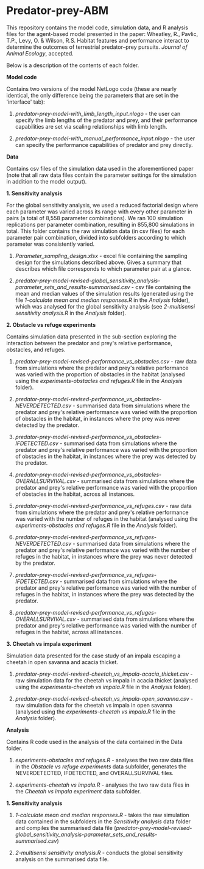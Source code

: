 # Predator-prey-ABM

This repository contains the model code, simulation data, and R analysis files for the agent-based model presented in the paper:
Wheatley, R., Pavlic, T.P., Levy, O. & Wilson, R.S. Habitat features and performance interact to determine the outcomes of terrestrial predator–prey pursuits. _Journal of Animal Ecology_, accepted.

Below is a description of the contents of each folder.



**Model code**

Contains two versions of the model NetLogo code (these are nearly identical, the only difference being the parameters that are set in the 'interface' tab):
1. _predator-prey-model-with_limb_length_input.nlogo_ - the user can specify the limb lengths of the predator and prey, and their performance capabilities are set via scaling relationships with limb length.

2. _predator-prey-model-with_manual_performance_input.nlogo_ - the user can specify the performance capabilities of predator and prey directly.



**Data**

Contains csv files of the simulation data used in the aforementioned paper (note that all raw data files contain the parameter settings for the simulation in addition to the model output).

**1. Sensitivity analysis**

For the global sensitivity analysis, we used a reduced factorial design where each parameter was varied across its range with every other parameter in pairs (a total of 8,558 parameter combinations). We ran 100 simulation replications per parameter combination, resulting in 855,800 simulations in total. This folder contains the raw simulation data (in csv files) for each parameter pair combination, divided into subfolders according to which parameter was consistently varied. 

1. _Parameter_sampling_design.xlsx_ - excel file containing the sampling design for the simulations described above. Gives a summary that describes which file corresponds to which parameter pair at a glance.

2. _predator-prey-model-revised-global_sensitivity_analysis-parameter_sets_and_results-summarised.csv_ - csv file containing the mean and median values of the simulation results (generated using the file _1-calculate mean and median responses.R_ in the _Analysis_ folder), which was analysed for the global sensitivity analysis (see _2-multisensi sensitivity analysis.R_ in the _Analysis_ folder).

**2. Obstacle vs refuge experiments**

Contains simulation data presented in the sub-section exploring the interaction between the predator and prey's relative performance, obstacles, and refuges.

1. _predator-prey-model-revised-performance_vs_obstacles.csv_ - raw data from simulations where the predator and prey's relative performance was varied with the proportion of obstacles in the habitat (analysed using the _experiments-obstacles and refuges.R_ file in the _Analysis_ folder).

2. _predator-prey-model-revised-performance_vs_obstacles-NEVERDETECTED.csv_ - summarised data from simulations where the predator and prey's relative performance was varied with the proportion of obstacles in the habitat, in instances where the prey was never detected by the predator.

3. _predator-prey-model-revised-performance_vs_obstacles-IFDETECTED.csv_ - summarised data from simulations where the predator and prey's relative performance was varied with the proportion of obstacles in the habitat, in instances where the prey was detected by the predator.

4. _predator-prey-model-revised-performance_vs_obstacles-OVERALLSURVIVAL.csv_ - summarised data from simulations where the predator and prey's relative performance was varied with the proportion of obstacles in the habitat, across all instances.

5. _predator-prey-model-revised-performance_vs_refuges.csv_ - raw data from simulations where the predator and prey's relative performance was varied with the number of refuges in the habitat (analysed using the _experiments-obstacles and refuges.R_ file in the _Analysis_ folder).

6. _predator-prey-model-revised-performance_vs_refuges-NEVERDETECTED.csv_ - summarised data from simulations where the predator and prey's relative performance was varied with the number of refuges in the habitat, in instances where the prey was never detected by the predator.

7. _predator-prey-model-revised-performance_vs_refuges-IFDETECTED.csv_ - summarised data from simulations where the predator and prey's relative performance was varied with the number of refuges in the habitat, in instances where the prey was detected by the predator.

8. _predator-prey-model-revised-performance_vs_refuges-OVERALLSURVIVAL.csv_ - summarised data from simulations where the predator and prey's relative performance was varied with the number of refuges in the habitat, across all instances.

**3. Cheetah vs impala experiment**

Simulation data presented for the case study of an impala escaping a cheetah in open savanna and acacia thicket.

1. _predator-prey-model-revised-cheetah_vs_impala-acacia_thicket.csv_ - raw simulation data for the cheetah vs impala in acacia thicket (analysed using the _experiments-cheetah vs impala.R_ file in the _Analysis_ folder).

2. _predator-prey-model-revised-cheetah_vs_impala-open_savanna.csv_ - raw simulation data for the cheetah vs impala in open savanna (analysed using the _experiments-cheetah vs impala.R_ file in the _Analysis_ folder).



**Analysis**

Contains R code used in the analysis of the data contained in the Data folder.

1. _experiments-obstacles and refuges.R_ - analyses the two raw data files in the _Obstacle vs refuge experiments_ data subfolder, generates the NEVERDETECTED, IFDETECTED, and OVERALLSURVIVAL files.

2. _experiments-cheetah vs impala.R_ - analyses the two raw data files in the _Cheetah vs impala experiment_ data subfolder.

**1. Sensitivity analysis**

1. _1-calculate mean and median responses.R_ - takes the raw simulation data contained in the subfolders in the _Sensitivity analysis_ data folder and compiles the summarised data file (_predator-prey-model-revised-global_sensitivity_analysis-parameter_sets_and_results-summarised.csv_)

2. _2-multisensi sensitivity analysis.R_ - conducts the global sensitivity analysis on the summarised data file.
